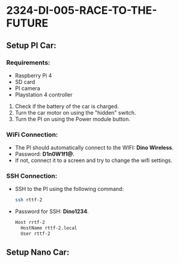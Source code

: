 # 2324-DI-005-RACE-TO-THE-FUTURE

## Setup PI Car:

### Requirements:
- Raspberry Pi 4
- SD card
- PI camera
- Playstation 4 controller

1. Check if the battery of the car is charged.
2. Turn the car motor on using the "hidden" switch.
3. Turn the PI on using the Power module button.

### WiFi Connection:

- The PI should automatically connect to the WIFI: **Dino Wireless**.
- Password: **D1n0W1f1@**.
- If not, connect it to a screen and try to change the wifi settings.

### SSH Connection:

- SSH to the PI using the following command:
    ```bash
    ssh rttf-2
    ```
- Password for SSH: **Dino1234**.
  ```bash
  Host rrtf-2
    HostName rttf-2.local
    User rttf-2
  ```

## Setup Nano Car: